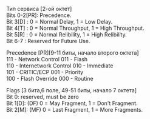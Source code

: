 Тип сервиса [2-ой октет]  
Bits 0-2[PR]: Precedence.  
Bit 3[D]    : 0 = Normal Delay, 1 = Low Delay.  
Bit 4[T]    : 0 = Normal Throughput, 1 = High Throughput.  
Bit 5[R]    : 0 = Normal Relibility, 1 = High Relibility.  
Bit 6-7     : Reserved for Future Use.  
  
Precedence [PR][9-11 биты, начало второго октета]  
111 - Network Control 011 - Flash  
110 - Internetwork Control 010 - Immediate  
101 - CRITIC/ECP 001 - Priority  
100 - Flash Override 000 - Routine  
  
Flags [3 бита,6 поле, 49-51 биты, начало 7 октета]   
Bit 0: reserved, must be zero   
Bit 1[D]: (DF) 0 = May Fragment, 1 = Don't Fragment.   
Bit 2[M]: (MF) 0 = Last Fragment, 1 = More Fragments.   
